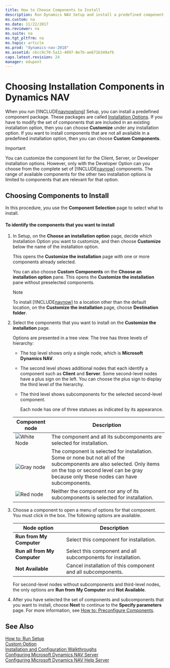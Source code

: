 ```yaml
---
title: How to Choose Components to Install
description: Run Dynamics NAV Setup and install a predefined component package known as installation options. These packages are modifiable and can installed from custom components. 
ms.custom: na
ms.date: 11/22/2017
ms.reviewer: na
ms.suite: na
ms.tgt_pltfrm: na
ms.topic: article
ms.prod: "dynamics-nav-2018"
ms.assetid: c6cc9c70-5a11-4097-8e7b-ae671b349afb
caps.latest.revision: 24
manager: edupont
---
```

# Choosing Installation Components in Dynamics NAV
When you run [!INCLUDE[navnowlong](includes/navnowlong_md.md)] Setup, you can install a predefined component package. These packages are called [Installation Options](Installation-Options.md). If you have to modify the set of components that are included in an existing installation option, then you can choose **Customize** under any installation option. If you want to install components that are not all available in a predefined installation option, then you can choose **Custom Components**.  

> [!IMPORTANT]  
>  You can customize the component list for the Client, Server, or Developer installation options. However, only with the Developer Option can you choose from the complete set of [!INCLUDE[navnow](includes/navnow_md.md)] components. The range of available components for the other two installation options is limited to components that are relevant for that option.  

## Choosing Components to Install  
 In this procedure, you use the **Component Selection** page to select what to install.  

#### To identify the components that you want to install  

1. In Setup, on the **Choose an installation option** page, decide which Installation Option you want to customize, and then choose **Customize** below the name of the installation option.  

    This opens the **Customize the installation** page with one or more components already selected.  

    You can also choose **Custom Components** on the **Choose an installation option** pane. This opens the **Customize the installation** pane without preselected components.  

   > [!NOTE]  
   >  To install [!INCLUDE[navnow](includes/navnow_md.md)] to a location other than the default location, on the **Customize the installation** page, choose **Destination folder**.  

2. Select the components that you want to install on the **Customize the installation** page.  

    Options are presented in a tree view. The tree has three levels of hierarchy:  

   - The top level shows only a single node, which is **Microsoft Dynamics NAV**.  

   - The second level shows additional nodes that each identify a component such as **Client** and **Server**. Some second-level nodes have a plus sign on the left. You can choose the plus sign to display the third level of the hierarchy.  

   - The third level shows subcomponents for the selected second-level component.  

     Each node has one of three statuses as indicated by its appearance.  

   |                         Component node                          |                                                                                                   Description                                                                                                   |
   |-----------------------------------------------------------------|-----------------------------------------------------------------------------------------------------------------------------------------------------------------------------------------------------------------|
   | ![White Node](media/install_WhiteNode.png "install\_WhiteNode") |                                                                     The component and all its subcomponents are selected for installation.                                                                      |
   |  ![Gray node](media/install_GrayNode.png "install\_GrayNode")   | The component is selected for installation. Some or none but not all of the subcomponents are also selected. Only items on the top or second level can be gray because only these nodes can have subcomponents. |
   |    ![Red node](media/install_RedNode.png "install\_RedNode")    |                                                                Neither the component nor any of its subcomponents is selected for installation.                                                                 |


3. Choose a component to open a menu of options for that component. You must click in the box. The following options are available.  

   |Node option|Description|  
   |-----------------|-----------------|  
   |**Run from My Computer**|Select this component for installation.|  
   |**Run all from My Computer**|Select this component and all subcomponents for installation.|  
   |**Not Available**|Cancel installation of this component and all subcomponents.|  

    For second-level nodes without subcomponents and third-level nodes, the only options are **Run from My Computer** and **Not Available**.  

4. After you have selected the set of components and subcomponents that you want to install, choose **Next** to continue to the **Specify parameters** page. For more information, see [How to: Preconfigure Components](How-to--Preconfigure-Components.md).  

## See Also  
 [How to: Run Setup](How-to--Run-Setup.md)   
 [Custom Option](Custom-Option.md)   
 [Installation and Configuration Walkthroughs](Installation-and-Configuration-Walkthroughs.md)   
 [Configuring Microsoft Dynamics NAV Server](Configuring-Microsoft-Dynamics-NAV-Server.md)   
 [Configuring Microsoft Dynamics NAV Help Server](Configuring-Microsoft-Dynamics-NAV-Help-Server.md)